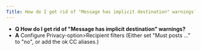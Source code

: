 ```yaml
---
Title: How do I get rid of "Message has implicit destination" warnings?
---
```


- **Q How do I get rid of "Message has implicit destination" warnings?**
- **A** Configure Privacy-option>Recipient filters
(Either set "Must posts ..." to "no", or add the ok CC aliases.)


